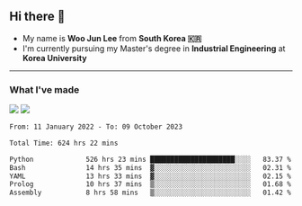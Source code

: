 ## Hi there 👋

- My name is **Woo Jun Lee** from **South Korea 🇰🇷**
- I'm currently pursuing my Master's degree in **Industrial Engineering** at **Korea University**

---

### What I've made

<a href="https://share.streamlit.io/tomtom1103/kuiai_hackathon_2022/main/JL_app.py"><img src="https://img.shields.io/badge/Journey Lee-161B22?style=for-the-badge&logo=streamlit&logoColor=FF4B4B"/></a> <a href="https://jeon-100.github.io/Dangzang/"><img src="https://img.shields.io/badge/당신을 위한 장학금, 당장!-161B22?style=for-the-badge&logo=react&logoColor=#61DAFB"/></a>

<!--START_SECTION:waka-->

```txt
From: 11 January 2022 - To: 09 October 2023

Total Time: 624 hrs 22 mins

Python             526 hrs 23 mins █████████████████████░░░░   83.37 %
Bash               14 hrs 35 mins  ▓░░░░░░░░░░░░░░░░░░░░░░░░   02.31 %
YAML               13 hrs 33 mins  ▓░░░░░░░░░░░░░░░░░░░░░░░░   02.15 %
Prolog             10 hrs 37 mins  ▒░░░░░░░░░░░░░░░░░░░░░░░░   01.68 %
Assembly           8 hrs 58 mins   ▒░░░░░░░░░░░░░░░░░░░░░░░░   01.42 %
```

<!--END_SECTION:waka-->
